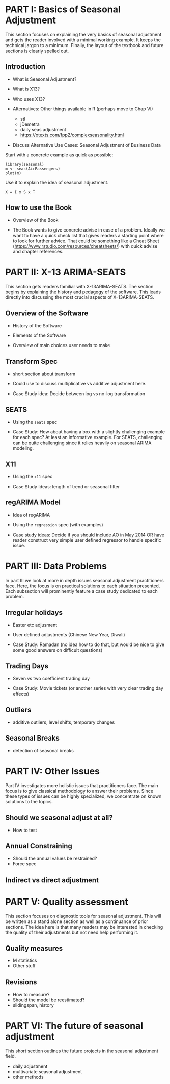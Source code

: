 PART I: Basics of Seasonal Adjustment
======================================

This section focuses on explaining the very basics of seasonal adjustment and gets the reader involved with a minimal working example. 
It keeps the technical jargon to a minimum. 
Finally, the layout of the textbook and future sections is clearly spelled out.

## Introduction

- What is Seasonal Adjustment?

- What is X13?

- Who uses X13?

- Alternatives: Other things available in R (perhaps move to Chap VI)
  - stl
  - jDemetra
  - daily seas adjustment
  - https://otexts.com/fpp2/complexseasonality.html

- Discuss Alternative Use Cases: Seasonal Adjustment of Business Data


Start with a concrete example as quick as possible:

    library(seasonal)
    m <- seas(AirPassengers)
    plot(m)

Use it to explain the idea of seasonal adjustment.

    X = I x S x T


## How to use the Book

- Overview of the Book

- The Book wants to give concrete advise in case of a problem.
Ideally we want to have a quick check list that gives readers a starting point where to look for further advice. That could be something like a Cheat Sheet (https://www.rstudio.com/resources/cheatsheets/) with quick advise and chapter references.


PART II: X-13 ARIMA-SEATS
=========================

This section gets readers familiar with X-13ARIMA-SEATS. 
The section begins by explaining the history and pedagogy of the software. 
This leads directly into discussing the most crucial aspects of X-13ARIMA-SEATS.

## Overview of the Software

- History of the Software

- Elements of the Software

- Overview of main choices user needs to make


## Transform Spec

- short section about transform

- Could use to discuss multiplicative vs additive adjustment here.

- Case Study idea: Decide between log vs no-log transformation 


## SEATS

- Using the `seats` spec

- Case Study: How about having a box with a slightly challenging example for each spec? 
At least an informative example. For SEATS, challenging can be quite challenging since it relies heavily on seasonal ARIMA modeling. 


## X11

- Using the `x11` spec

- Case Study Ideas: length of trend or seasonal filter


## regARIMA Model

- Idea of regARIMA

- Using the `regression` spec (with examples)

- Case study ideas: Decide if you should include AO in May 2014 OR have reader construct very simple user defined regressor to handle specific issue.


PART III: Data Problems
=======================

In part III we look at more in depth issues seasonal adjustment practitioners face. 
Here, the focus is on practical solutions to each situation presented. 
Each subsection will prominently feature a case study dedicated to each problem.

## Irregular holidays

- Easter etc adjusment

- User defined adjustments (Chinese New Year, Diwali)

- Case Study: Ramadan (no idea how to do that, but would be nice to give some good answers on difficult questions)


## Trading Days

- Seven vs two coefficient trading day

- Case Study: Movie tickets (or another series with very clear trading day effects)

## Outliers

- additive outliers, level shifts, temporary changes 

## Seasonal Breaks

- detection of seasonal breaks 



PART IV: Other Issues
=====================

Part IV investigates more holistic issues that practitioners face. 
The main focus is to give classical methodology to answer their problems. 
Since these types of issues can be highly specialized, we concentrate on known solutions to the topics. 

## Should we seasonal adjust at all?

- How to test

## Annual Constraining

- Should the annual values be restrained?
- Force spec

## Indirect vs direct adjustment


PART V: Quality assessment
==========================

This section focuses on diagnostic tools for seasonal adjustment. 
This will be written as a stand alone section as well as a continuance of prior sections. 
The idea here is that many readers may be interested in checking the quality of their adjustments but not need help performing it.  

## Quality measures

- M statistics
- Other stuff

## Revisions

- How to measure?
- Should the model be reestimated?
- slidingspan, history


PART VI: The future of seasonal adjustment
=========================================

This short section outlines the future projects in the seasonal adjustment field. 

- daily adjustment
- multivariate seasonal adjustment
- other methods


